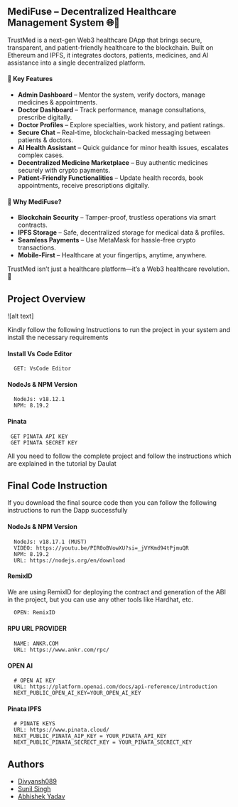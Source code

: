 ## MediFuse – Decentralized Healthcare Management System 🌐💊

TrustMed is a next-gen Web3 healthcare DApp that brings secure, transparent, and patient-friendly healthcare to the blockchain. Built on Ethereum and IPFS, it integrates doctors, patients, medicines, and AI assistance into a single decentralized platform.

#### 🔹 Key Features

* **Admin Dashboard** – Mentor the system, verify doctors, manage medicines & appointments.
* **Doctor Dashboard** – Track performance, manage consultations, prescribe digitally.
* **Doctor Profiles** – Explore specialties, work history, and patient ratings.
* **Secure Chat** – Real-time, blockchain-backed messaging between patients & doctors.
* **AI Health Assistant** – Quick guidance for minor health issues, escalates complex cases.
* **Decentralized Medicine Marketplace** – Buy authentic medicines securely with crypto payments.
* **Patient-Friendly Functionalities** – Update health records, book appointments, receive prescriptions digitally.

#### 🔹 Why MediFuse?

* **Blockchain Security** – Tamper-proof, trustless operations via smart contracts.
* **IPFS Storage** – Safe, decentralized storage for medical data & profiles.
* **Seamless Payments** – Use MetaMask for hassle-free crypto transactions.
* **Mobile-First** – Healthcare at your fingertips, anytime, anywhere.

TrustMed isn’t just a healthcare platform—it’s a Web3 healthcare revolution. 🚀


## Project Overview

![alt text]

Kindly follow the following Instructions to run the project in your system and install the necessary requirements

#### Install Vs Code Editor

```https://code.visualstudio.com/download
  GET: VsCode Editor
```

#### NodeJs & NPM Version

```https://nodejs.org/en/download
  NodeJs: v18.12.1
  NPM: 8.19.2
```

#### Pinata

```https://pinata.cloud
 GET PINATA API KEY
 GET PINATA SECRET KEY
```

All you need to follow the complete project and follow the instructions which are explained in the tutorial by Daulat

## Final Code Instruction

If you download the final source code then you can follow the following instructions to run the Dapp successfully



#### NodeJs & NPM Version

```
  NodeJs: v18.17.1 (MUST)
  VIDEO: https://youtu.be/PIR0oBVowXU?si=_jVYKmd94tPjmuQR
  NPM: 8.19.2
  URL: https://nodejs.org/en/download
```

#### RemixID

We are using RemixID for deploying the contract and generation of the ABI in the project, but you can use any other tools like Hardhat, etc.

```https://remix-project.org
  OPEN: RemixID
```

#### RPU URL PROVIDER

```
  NAME: ANKR.COM
  URL: https://www.ankr.com/rpc/
```

#### OPEN AI

```https://platform.openai.com/docs/api-reference/introduction
  # OPEN AI KEY
  URL: https://platform.openai.com/docs/api-reference/introduction
  NEXT_PUBLIC_OPEN_AI_KEY=YOUR_OPEN_AI_KEY
```

#### Pinata IPFS

```https://www.pinata.cloud/
  # PINATE KEYS
  URL: https://www.pinata.cloud/
  NEXT_PUBLIC_PINATA_AIP_KEY = YOUR_PINATA_API_KEY
  NEXT_PUBLIC_PINATA_SECRECT_KEY = YOUR_PINATA_SECRECT_KEY
```

## Authors

- [Divyansh089](https://github.com/Divyansh089)
- [Sunil Singh](https://github.com/sunil-singh-030)
- [Abhishek Yadav](https://github.com/Abhishek-tech471)
